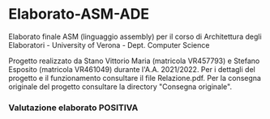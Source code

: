 # Elaborato-ASM-ADE

Elaborato finale ASM (linguaggio assembly) per il corso di Architettura degli Elaboratori - University of Verona - Dept. Computer Science

Progetto realizzato da Stano Vittorio Maria (matricola VR457793) e Stefano Esposito (matricola VR461049) durante l'A.A. 2021/2022. Per i dettagli del progetto e il funzionamento consultare il file Relazione.pdf. Per la consegna originale del progetto consultare la directory "Consegna originale".

### Valutazione elaborato POSITIVA
